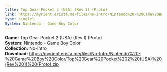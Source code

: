 ```yaml
---
title: Top Gear Pocket 2 (USA) (Rev 1) (Proto)
link: https://myrient.erista.me/files/No-Intro/Nintendo%20-%20Game%20Boy%20Color/Top%20Gear%20Pocket%202%20(USA)%20(Rev%201)%20(Proto).zip
type: single1
System: Nintendo - Game Boy Color
---
```

<b>Game:</b> Top Gear Pocket 2 (USA) (Rev 1) (Proto)<br>
<b>System:</b> Nintendo - Game Boy Color<br>
<b>Collection:</b> No-Intro<br>
<b>Download:</b> https://myrient.erista.me/files/No-Intro/Nintendo%20-%20Game%20Boy%20Color/Top%20Gear%20Pocket%202%20(USA)%20(Rev%201)%20(Proto).zip